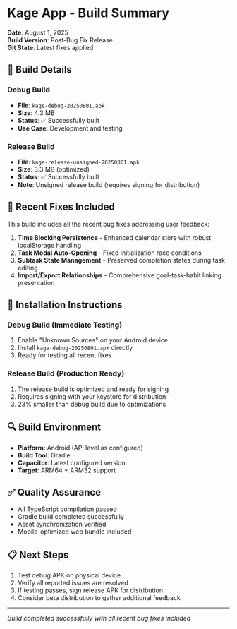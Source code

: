 # Kage App - Build Summary
**Date**: August 1, 2025  
**Build Version**: Post-Bug Fix Release  
**Git State**: Latest fixes applied

## 🚀 Build Details

### Debug Build
- **File**: `kage-debug-20250801.apk`
- **Size**: 4.3 MB
- **Status**: ✅ Successfully built
- **Use Case**: Development and testing

### Release Build  
- **File**: `kage-release-unsigned-20250801.apk`
- **Size**: 3.3 MB (optimized)
- **Status**: ✅ Successfully built
- **Note**: Unsigned release build (requires signing for distribution)

## 🔧 Recent Fixes Included

This build includes all the recent bug fixes addressing user feedback:

1. **Time Blocking Persistence** - Enhanced calendar store with robust localStorage handling
2. **Task Modal Auto-Opening** - Fixed initialization race conditions
3. **Subtask State Management** - Preserved completion states during task editing
4. **Import/Export Relationships** - Comprehensive goal-task-habit linking preservation

## 📱 Installation Instructions

### Debug Build (Immediate Testing)
1. Enable "Unknown Sources" on your Android device
2. Install `kage-debug-20250801.apk` directly
3. Ready for testing all recent fixes

### Release Build (Production Ready)
1. The release build is optimized and ready for signing
2. Requires signing with your keystore for distribution
3. 23% smaller than debug build due to optimizations

## 🔍 Build Environment
- **Platform**: Android (API level as configured)
- **Build Tool**: Gradle 
- **Capacitor**: Latest configured version
- **Target**: ARM64 + ARM32 support

## ✅ Quality Assurance
- All TypeScript compilation passed
- Gradle build completed successfully
- Asset synchronization verified
- Mobile-optimized web bundle included

## 📋 Next Steps
1. Test debug APK on physical device
2. Verify all reported issues are resolved
3. If testing passes, sign release APK for distribution
4. Consider beta distribution to gather additional feedback

---
*Build completed successfully with all recent bug fixes included*